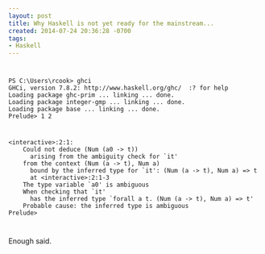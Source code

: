 ```yaml
---
layout: post
title: Why Haskell is not yet ready for the mainstream...
created: 2014-07-24 20:36:28 -0700
tags:
- Haskell
---
```

<pre><code>
<p>PS C:\Users\rcook&gt; ghci
GHCi, version 7.8.2: http://www.haskell.org/ghc/  :? for help
Loading package ghc-prim ... linking ... done.
Loading package integer-gmp ... linking ... done.
Loading package base ... linking ... done.
Prelude&gt; 1 2</p>
<p>&lt;interactive&gt;:2:1:
&nbsp;&nbsp;&nbsp;&nbsp;Could not deduce (Num (a0 -&gt; t))
&nbsp;&nbsp;&nbsp;&nbsp;&nbsp;&nbsp;arising from the ambiguity check for `it'
&nbsp;&nbsp;&nbsp;&nbsp;from the context (Num (a -&gt; t), Num a)
&nbsp;&nbsp;&nbsp;&nbsp;&nbsp;&nbsp;bound by the inferred type for `it': (Num (a -&gt; t), Num a) =&gt; t
&nbsp;&nbsp;&nbsp;&nbsp;&nbsp;&nbsp;at &lt;interactive&gt;:2:1-3
&nbsp;&nbsp;&nbsp;&nbsp;The type variable `a0' is ambiguous
&nbsp;&nbsp;&nbsp;&nbsp;When checking that `it'
&nbsp;&nbsp;&nbsp;&nbsp;&nbsp;&nbsp;has the inferred type `forall a t. (Num (a -&gt; t), Num a) =&gt; t'
&nbsp;&nbsp;&nbsp;&nbsp;Probable cause: the inferred type is ambiguous
Prelude&gt;</p>
</code></pre>

Enough said.

